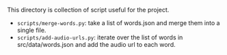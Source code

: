 This directory is collection of script useful for the project.

- `scripts/merge-words.py`: take a list of words.json and merge them into a single file.
- `scripts/add-audio-urls.py`: iterate over the list of words in src/data/words.json and add the audio url to each word.
